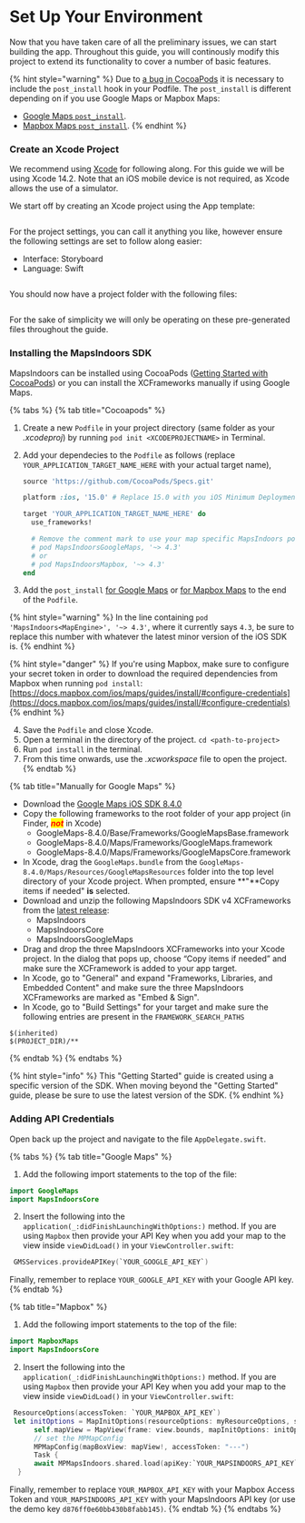 # Set Up Your Environment

Now that you have taken care of all the preliminary issues, we can start building the app. Throughout this guide, you will continously modify this project to extend its functionality to cover a number of basic features.

{% hint style="warning" %}
Due to [a bug in CocoaPods](https://github.com/CocoaPods/CocoaPods/issues/7155) it is necessary to include the `post_install` hook in your Podfile. The `post_install` is different depending on if you use Google Maps or Mapbox Maps:

* [Google Maps `post_install`](https://github.com/MapsPeople/MapsIndoors-SDK-iOS/wiki/Podfile-post\_install-v4).
* [Mapbox Maps `post_install`](https://github.com/MapsPeople/MapsIndoors-SDK-iOS/wiki/Podfile-post\_install-Mapbox-v4).
{% endhint %}

### Create an Xcode Project[​](https://docs.mapsindoors.com/getting-started/ios/v4/set-up-your-environment#create-an-xcode-project) <a href="#create-an-xcode-project" id="create-an-xcode-project"></a>

We recommend using [Xcode](https://developer.apple.com/xcode/) for following along. For this guide we will be using Xcode 14.2. Note that an iOS mobile device is not required, as Xcode allows the use of a simulator.

We start off by creating an Xcode project using the App template:

<figure><img src="https://docs.mapsindoors.com/img/getting-started/ios-xcode_template.png" alt=""><figcaption></figcaption></figure>

For the project settings, you can call it anything you like, however ensure the following settings are set to follow along easier:

* Interface: Storyboard
* Language: Swift

<figure><img src="https://docs.mapsindoors.com/img/getting-started/ios-xcode-project_options.png" alt=""><figcaption></figcaption></figure>

You should now have a project folder with the following files:

<figure><img src="https://docs.mapsindoors.com/img/getting-started/ios-xcode-project_folder.png" alt=""><figcaption></figcaption></figure>

For the sake of simplicity we will only be operating on these pre-generated files throughout the guide.

### Installing the MapsIndoors SDK[​](https://docs.mapsindoors.com/getting-started/ios/v4/set-up-your-environment#installing-the-mapsindoors-sdk) <a href="#installing-the-mapsindoors-sdk" id="installing-the-mapsindoors-sdk"></a>

MapsIndoors can be installed using CocoaPods ([Getting Started with CocoaPods](https://guides.cocoapods.org/using/getting-started.html)) or you can install the XCFrameworks manually if using Google Maps.

{% tabs %}
{% tab title="Cocoapods" %}
1. Create a new `Podfile` in your project directory (same folder as your _.xcodeproj_) by running `pod init <XCODEPROJECTNAME>` in Terminal.
2.  Add your dependecies to the `Podfile` as follows (replace `YOUR_APPLICATION_TARGET_NAME_HERE` with your actual target name),

    ```ruby
    source 'https://github.com/CocoaPods/Specs.git'

    platform :ios, '15.0' # Replace 15.0 with you iOS Minimum Deployment Target

    target 'YOUR_APPLICATION_TARGET_NAME_HERE' do
      use_frameworks!

      # Remove the comment mark to use your map specific MapsIndoors pod
      # pod MapsIndoorsGoogleMaps, '~> 4.3'
      # or
      # pod MapsIndoorsMapbox, '~> 4.3'
    end
    ```
3. Add the `post_install` [for Google Maps](https://github.com/MapsPeople/MapsIndoors-SDK-iOS/wiki/Podfile-post\_install-v4) or [for Mapbox Maps](https://github.com/MapsPeople/MapsIndoors-SDK-iOS/wiki/Podfile-post\_install-Mapbox-v4) to the end of the `Podfile`.

{% hint style="warning" %}
In the line containing `pod 'MapsIndoors<MapEngine>', '~> 4.3'`, where it currently says `4.3`, be sure to replace this number with whatever the latest minor version of the iOS SDK is.
{% endhint %}

{% hint style="danger" %}
If you're using Mapbox, make sure to configure your secret token in order to download the required dependencies from Mapbox when running `pod install`: [https://docs.mapbox.com/ios/maps/guides/install/#configure-credentials](https://docs.mapbox.com/ios/maps/guides/install/#configure-credentials)
{% endhint %}

4. Save the `Podfile` and close Xcode.
5. Open a terminal in the directory of the project. `cd <path-to-project>`
6. Run `pod install` in the terminal.
7. From this time onwards, use the _.xcworkspace_ file to open the project.
{% endtab %}

{% tab title="Manually for Google Maps" %}
* Download the [Google Maps iOS SDK 8.4.0](https://dl.google.com/dl/cpdc/bad57bdf1f06c544/GoogleMaps-8.4.0.tar.gz)
* Copy the following frameworks to the root folder of your app project (in Finder, _<mark style="color:red;">**not**</mark>_ in Xcode)
  * GoogleMaps-8.4.0/Base/Frameworks/GoogleMapsBase.framework
  * GoogleMaps-8.4.0/Maps/Frameworks/GoogleMaps.framework
  * GoogleMaps-8.4.0/Maps/Frameworks/GoogleMapsCore.framework
* In Xcode, drag the `GoogleMaps.bundle` from the `GoogleMaps-8.4.0/Maps/Resources/GoogleMapsResources` folder into the top level directory of your Xcode project. When prompted, ensure **"**Copy items if needed" **is** selected.
* Download and unzip the following MapsIndoors SDK v4 XCFrameworks from the [latest release](https://github.com/MapsPeople/MapsIndoors-SDK-iOS/releases):
  * MapsIndoors
  * MapsIndoorsCore
  * MapsIndoorsGoogleMaps
* Drag and drop the three MapsIndoors XCFrameworks into your Xcode project. In the dialog that pops up, choose “Copy items if needed” and make sure the XCFramework is added to your app target.
* In Xcode, go to "General" and expand "Frameworks, Libraries, and Embedded Content" and make sure the three MapsIndoors XCFrameworks are marked as "Embed & Sign".
* In Xcode, go to "Build Settings" for your target and make sure the following entries are present in the `FRAMEWORK_SEARCH_PATHS`

```
$(inherited)
$(PROJECT_DIR)/**
```
{% endtab %}
{% endtabs %}

{% hint style="info" %}
This "Getting Started" guide is created using a specific version of the SDK. When moving beyond the "Getting Started" guide, please be sure to use the latest version of the SDK.
{% endhint %}

### Adding API Credentials[​](https://docs.mapsindoors.com/getting-started/ios/v4/set-up-your-environment#adding-api-credentials) <a href="#adding-api-credentials" id="adding-api-credentials"></a>

Open back up the project and navigate to the file `AppDelegate.swift`.

{% tabs %}
{% tab title="Google Maps" %}
1. Add the following import statements to the top of the file:

```swift
import GoogleMaps  
import MapsIndoorsCore
```

2. Insert the following into the `application(_:didFinishLaunchingWithOptions:)` method. If you are using `Mapbox` then provide your API Key when you add your map to the view inside `viewDidLoad()` in your `ViewController.swift`:

```swift
 GMSServices.provideAPIKey(`YOUR_GOOGLE_API_KEY`)
```

Finally, remember to replace `YOUR_GOOGLE_API_KEY`  with your Google API key.
{% endtab %}

{% tab title="Mapbox" %}
1. Add the following import statements to the top of the file:

```swift
import MapboxMaps  
import MapsIndoorsCore
```

2. Insert the following into the `application(_:didFinishLaunchingWithOptions:)` method. If you are using `Mapbox` then provide your API Key when you add your map to the view inside `viewDidLoad()` in your `ViewController.swift`:

```swift
 ResourceOptions(accessToken: `YOUR_MAPBOX_API_KEY`)
 let initOptions = MapInitOptions(resourceOptions: myResourceOptions, styleURI: StyleURI.light)
      self.mapView = MapView(frame: view.bounds, mapInitOptions: initOptions)
      // set the MPMapConfig
      MPMapConfig(mapBoxView: mapView!, accessToken: "---")
      Task {
      await MPMapsIndoors.shared.load(apiKey:`YOUR_MAPSINDOORS_API_KEY`)
  }
```

Finally, remember to replace `YOUR_MAPBOX_API_KEY` with your Mapbox Access Token and `YOUR_MAPSINDOORS_API_KEY` with your MapsIndoors API key (or use the demo key `d876ff0e60bb430b8fabb145)`.
{% endtab %}
{% endtabs %}
